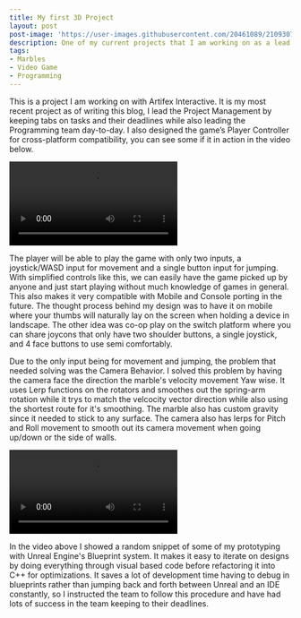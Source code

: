 ```yaml
---
title: My first 3D Project
layout: post
post-image: 'https://user-images.githubusercontent.com/20461089/210930782-3cbd9ee2-71a1-4b4a-b2ee-234e32fe5b15.png'
description: One of my current projects that I am working on as a lead programmer on a team.
tags:
- Marbles
- Video Game
- Programming
---
```


This is a project I am working on with Artifex Interactive. It is my most recent project as of writing this blog, I lead the Project Management by keeping tabs on tasks and their deadlines while also leading the Programming team day-to-day. I also designed the game’s Player Controller for cross-platform compatibility, you can see some if it in action in the video below.

<video src="https://user-images.githubusercontent.com/20461089/210931056-89fcf57a-8410-4388-a89a-79c7f657d088.mp4" controls="controls" loop="loop"></video>

The player will be able to play the game with only two inputs, a joystick/WASD input for movement and a single button input for jumping. With simplified controls like this, we can easily have the game picked up by anyone and just start playing without much knowledge of games in general. This also makes it very compatible with Mobile and Console porting in the future. The thought process behind my design was to have it on mobile where your thumbs will naturally lay on the screen when holding a device in landscape. The other idea was co-op play on the switch platform where you can share joycons that only have two shoulder buttons, a single joystick, and 4 face buttons to use semi comfortably.

Due to the only input being for movement and jumping, the problem that needed solving was the Camera Behavior. I solved this problem by having the camera face the direction the marble's velocity movement Yaw wise. It uses Lerp functions on the rotators and smoothes out the spring-arm rotation while it trys to match the velcocity vector direction while also using the shortest route for it's smoothing. The marble also has custom gravity since it needed to stick to any surface. The camera also has lerps for Pitch and Roll movement to smooth out its camera movement when going up/down or the side of walls.

<video src="https://user-images.githubusercontent.com/20461089/210931067-72e83c67-1a8c-400d-b4b0-07c0382d5469.mp4" controls="controls" loop="loop"></video>

In the video above I showed a random snippet of some of my prototyping with Unreal Engine's Blueprint system. It makes it easy to iterate on designs by doing everything through visual based code before refactoring it into C++ for optimizations. It saves a lot of development time having to debug in blueprints rather than jumping back and forth between Unreal and an IDE constantly, so I instructed the team to follow this procedure and have had lots of success in the team keeping to their deadlines.
